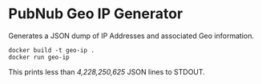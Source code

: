 # PubNub Geo IP Generator

Generates a JSON dump of IP Addresses and associated Geo information.

```shell
docker build -t geo-ip .
docker run geo-ip
```

This prints less than *4,228,250,625* JSON lines to STDOUT.
